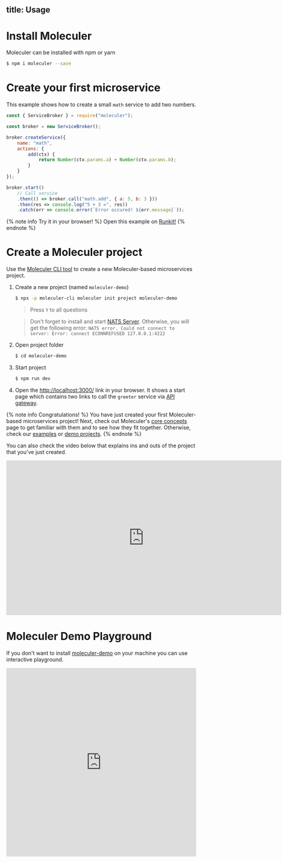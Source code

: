 title: Usage
---

# Install Moleculer

Moleculer can be installed with npm or yarn

```bash
$ npm i moleculer --save
```

# Create your first microservice
This example shows how to create a small `math` service to add two numbers.

```js
const { ServiceBroker } = require("moleculer");

const broker = new ServiceBroker();

broker.createService({
    name: "math",
    actions: {
        add(ctx) {
            return Number(ctx.params.a) + Number(ctx.params.b);
        }
    }
});

broker.start()
    // Call service
    .then(() => broker.call("math.add", { a: 5, b: 3 }))
    .then(res => console.log("5 + 3 =", res))
    .catch(err => console.error(`Error occured! ${err.message}`));
```

{% note info Try it in your browser! %}
Open this example on [Runkit!](https://runkit.com/icebob/moleculer-usage)
{% endnote %}

# Create a Moleculer project
Use the [Moleculer CLI tool](moleculer-cli.html) to create a new Moleculer-based microservices project.

1. Create a new project (named `moleculer-demo`)
    ```bash
    $ npx -p moleculer-cli moleculer init project moleculer-demo
    ```
    > Press `Y` to all questions
    
    > Don't forget to install and start [NATS Server](https://nats.io/download/nats-io/nats-server/). Otherwise, you will get the following error:
    > `NATS error. Could not connect to server: Error: connect ECONNREFUSED 127.0.0.1:4222`


2. Open project folder
    ```bash
    $ cd moleculer-demo
    ```

3. Start project
    ```bash
    $ npm run dev
    ```
4. Open the [http://localhost:3000/](http://localhost:3000/) link in your browser. It shows a start page which contains two links to call the `greeter` service via [API gateway](https://github.com/moleculerjs/moleculer-web).

{% note info Congratulations! %}
You have just created your first Moleculer-based microservices project! Next, check out Moleculer's [core concepts](concepts.html) page to get familiar with them and to see how they fit together. Otherwise, check our [examples](examples.html) or [demo projects](https://github.com/moleculerjs/moleculer-examples).
{% endnote %}

You can also check the video below that explains ins and outs of the project that you've just created.
<iframe width="730" height="410" src="https://www.youtube.com/embed/t4YR6MWrugw" frameborder="0" allow="accelerometer; autoplay; encrypted-media; gyroscope; picture-in-picture" allowfullscreen></iframe>


# Moleculer Demo Playground
If you don't want to install [moleculer-demo](usage.html#Create-a-Moleculer-project) on your machine you can use interactive playground.

<iframe src="https://codesandbox.io/embed/github/moleculerjs/sandbox-moleculer-project/tree/master/?fontsize=14" title="moleculer-project" allow="geolocation; microphone; camera; midi; vr; accelerometer; gyroscope; payment; ambient-light-sensor; encrypted-media" style="width:100%; height:500px; border:0; border-radius: 4px; overflow:hidden;" sandbox="allow-modals allow-forms allow-popups allow-scripts allow-same-origin"></iframe>
